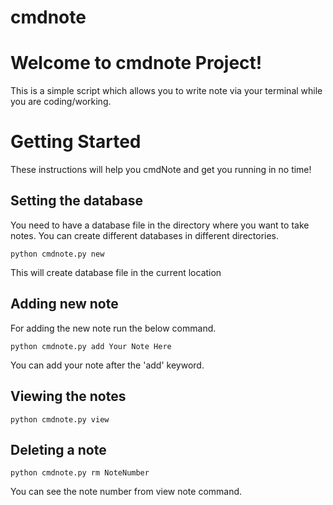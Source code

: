 # cmdnote
# Welcome to cmdnote Project!

This is a simple script which allows you to write note via your terminal while you are coding/working.


# Getting Started

These instructions will help you cmdNote and get you running in no time!
## Setting the database

You need to have a database file in the directory where you want to take notes. You can create different databases in different directories.

    python cmdnote.py new

This will create database file in the current location

## Adding new note

For adding the new note run the below command.

    python cmdnote.py add Your Note Here
You can add your note after the 'add' keyword.

## Viewing the notes

    python cmdnote.py view

## Deleting a note

    python cmdnote.py rm NoteNumber

You can see the note number from view note command.

